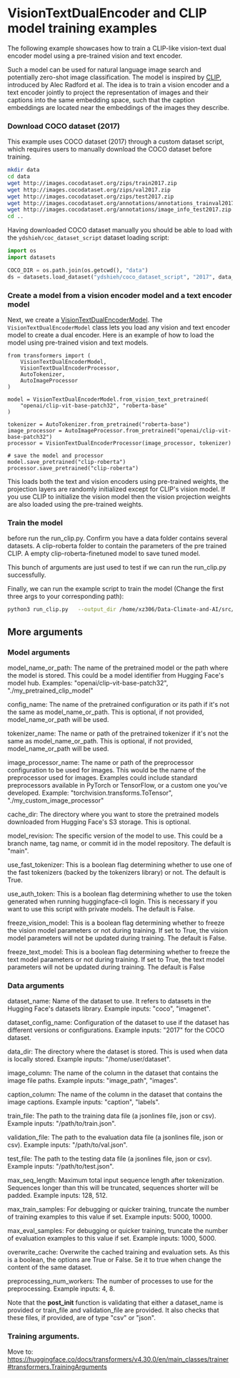 <!---
Copyright 2022 The HuggingFace Team. All rights reserved.

Licensed under the Apache License, Version 2.0 (the "License");
you may not use this file except in compliance with the License.
You may obtain a copy of the License at

    http://www.apache.org/licenses/LICENSE-2.0

Unless required by applicable law or agreed to in writing, software
distributed under the License is distributed on an "AS IS" BASIS,
WITHOUT WARRANTIES OR CONDITIONS OF ANY KIND, either express or implied.
See the License for the specific language governing permissions and
limitations under the License.
-->

# VisionTextDualEncoder and CLIP model training examples

The following example showcases how to train a CLIP-like vision-text dual encoder model
using a pre-trained vision and text encoder.

Such a model can be used for natural language image search and potentially zero-shot image classification.
The model is inspired by [CLIP](https://openai.com/blog/clip/), introduced by Alec Radford et al.
The idea is to train a vision encoder and a text encoder jointly to project the representation of images and their
captions into the same embedding space, such that the caption embeddings are located near the embeddings
of the images they describe.

### Download COCO dataset (2017)
This example uses COCO dataset (2017) through a custom dataset script, which requires users to manually download the
COCO dataset before training.

```bash
mkdir data
cd data
wget http://images.cocodataset.org/zips/train2017.zip
wget http://images.cocodataset.org/zips/val2017.zip
wget http://images.cocodataset.org/zips/test2017.zip
wget http://images.cocodataset.org/annotations/annotations_trainval2017.zip
wget http://images.cocodataset.org/annotations/image_info_test2017.zip
cd ..
```

Having downloaded COCO dataset manually you should be able to load with the `ydshieh/coc_dataset_script` dataset loading script:

```py
import os
import datasets

COCO_DIR = os.path.join(os.getcwd(), "data")
ds = datasets.load_dataset("ydshieh/coco_dataset_script", "2017", data_dir=COCO_DIR)
```

### Create a model from a vision encoder model and a text encoder model
Next, we create a [VisionTextDualEncoderModel](https://huggingface.co/docs/transformers/model_doc/vision-text-dual-encoder#visiontextdualencoder).
The `VisionTextDualEncoderModel` class lets you load any vision and text encoder model to create a dual encoder.
Here is an example of how to load the model using pre-trained vision and text models.

```python3
from transformers import (
    VisionTextDualEncoderModel,
    VisionTextDualEncoderProcessor,
    AutoTokenizer,
    AutoImageProcessor
)

model = VisionTextDualEncoderModel.from_vision_text_pretrained(
    "openai/clip-vit-base-patch32", "roberta-base"
)

tokenizer = AutoTokenizer.from_pretrained("roberta-base")
image_processor = AutoImageProcessor.from_pretrained("openai/clip-vit-base-patch32")
processor = VisionTextDualEncoderProcessor(image_processor, tokenizer)

# save the model and processor
model.save_pretrained("clip-roberta")
processor.save_pretrained("clip-roberta")
```

This loads both the text and vision encoders using pre-trained weights, the projection layers are randomly
initialized except for CLIP's vision model. If you use CLIP to initialize the vision model then the vision projection weights are also
loaded using the pre-trained weights.

### Train the model
before run the run_clip.py. Confirm you have a data folder contains several datasets. A clip-roberta folder to contain the parameters of the pre trained CLIP. A empty clip-roberta-finetuned model to save tuned model. 

This bunch of arguments are just used to test if we can run the run_clip.py successfully. 

Finally, we can run the example script to train the model (Change the first three args to your corresponding path):

```bash
python3 run_clip.py   --output_dir /home/xz306/Data-Climate-and-AI/src/fine_tuning/try/clip-roberta-finetuned   --model_name_or_path /home/xz306/Data-Climate-and-AI/src/fine_tuning/try/clip-roberta   --data_dir /home/xz306/transformers/data   --dataset_name ydshieh/coco_dataset_script   --dataset_config_name=2017   --image_column image_path   --caption_column caption   --remove_unused_columns=False   --do_train   --do_eval   --per_device_train_batch_size="8" --per_device_eval_batch_size="8" --learning_rate="5e-5"   --warmup_steps="0"   --weight_decay 0.1  --max_steps 1000  --overwrite_output_dir --logging_steps 1
```

## More arguments 

### Model arguments
model_name_or_path: The name of the pretrained model or the path where the model is stored. This could be a model identifier from Hugging Face's model hub. Examples: "openai/clip-vit-base-patch32", "./my_pretrained_clip_model"

config_name: The name of the pretrained configuration or its path if it's not the same as model_name_or_path. This is optional, if not provided, model_name_or_path will be used.

tokenizer_name: The name or path of the pretrained tokenizer if it's not the same as model_name_or_path. This is optional, if not provided, model_name_or_path will be used.

image_processor_name: The name or path of the preprocessor configuration to be used for images. This would be the name of the preprocessor used for images. Examples could include standard preprocessors available in PyTorch or TensorFlow, or a custom one you've developed. Example: "torchvision.transforms.ToTensor", "./my_custom_image_processor"

cache_dir: The directory where you want to store the pretrained models downloaded from Hugging Face's S3 storage. This is optional.

model_revision: The specific version of the model to use. This could be a branch name, tag name, or commit id in the model repository. The default is "main".

use_fast_tokenizer: This is a boolean flag determining whether to use one of the fast tokenizers (backed by the tokenizers library) or not. The default is True.

use_auth_token: This is a boolean flag determining whether to use the token generated when running huggingface-cli login. This is necessary if you want to use this script with private models. The default is False.

freeze_vision_model: This is a boolean flag determining whether to freeze the vision model parameters or not during training. If set to True, the vision model parameters will not be updated during training. The default is False.

freeze_text_model: This is a boolean flag determining whether to freeze the text model parameters or not during training. If set to True, the text model parameters will not be updated during training. The default is False


### Data arguments
dataset_name: Name of the dataset to use. It refers to datasets in the Hugging Face's datasets library. Example inputs: "coco", "imagenet".

dataset_config_name: Configuration of the dataset to use if the dataset has different versions or configurations. Example inputs: "2017" for the COCO dataset.

data_dir: The directory where the dataset is stored. This is used when data is locally stored. Example inputs: "/home/user/dataset".

image_column: The name of the column in the dataset that contains the image file paths. Example inputs: "image_path", "images".

caption_column: The name of the column in the dataset that contains the image captions. Example inputs: "caption", "labels".

train_file: The path to the training data file (a jsonlines file, json or csv). Example inputs: "/path/to/train.json".

validation_file: The path to the evaluation data file (a jsonlines file, json or csv). Example inputs: "/path/to/val.json".

test_file: The path to the testing data file (a jsonlines file, json or csv). Example inputs: "/path/to/test.json".

max_seq_length: Maximum total input sequence length after tokenization. Sequences longer than this will be truncated, sequences shorter will be padded. Example inputs: 128, 512.

max_train_samples: For debugging or quicker training, truncate the number of training examples to this value if set. Example inputs: 5000, 10000.

max_eval_samples: For debugging or quicker training, truncate the number of evaluation examples to this value if set. Example inputs: 1000, 5000.

overwrite_cache: Overwrite the cached training and evaluation sets. As this is a boolean, the options are True or False. Se it to true when change the content of the same dataset.

preprocessing_num_workers: The number of processes to use for the preprocessing. Example inputs: 4, 8.

Note that the __post_init__ function is validating that either a dataset_name is provided or train_file and validation_file are provided. It also checks that these files, if provided, are of type "csv" or "json".

### Training arguments. 
Move to: https://huggingface.co/docs/transformers/v4.30.0/en/main_classes/trainer#transformers.TrainingArguments